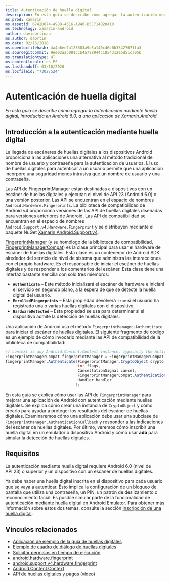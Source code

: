 ```yaml
---
title: Autenticación de huella digital
description: En esta guía se describe cómo agregar la autenticación mediante huella digital, introducida en Android 6.0, a una aplicación de Xamarin.Android.
ms.prod: xamarin
ms.assetid: 6742D874-4988-4516-A946-D5C714B20A10
ms.technology: xamarin-android
author: davidortinau
ms.author: daortin
ms.date: 02/16/2018
ms.openlocfilehash: 4a4b6ee7a123683a9d5a140c46c0b3542767ffa3
ms.sourcegitcommit: 9ee02a2c091ccb4a728944c1854312ebd51ca05b
ms.translationtype: HT
ms.contentlocale: es-ES
ms.lasthandoff: 03/10/2020
ms.locfileid: "73027524"
---
```

# <a name="fingerprint-authentication"></a>Autenticación de huella digital

_En esta guía se describe cómo agregar la autenticación mediante huella digital, introducida en Android 6.0, a una aplicación de Xamarin.Android._

## <a name="fingerprint-authentication-overview"></a>Introducción a la autenticación mediante huella digital

La llegada de escáneres de huellas digitales a los dispositivos Android proporciona a las aplicaciones una alternativa al método tradicional de nombre de usuario y contraseña para la autenticación de usuarios. El uso de huellas digitales para autenticar a un usuario permite que una aplicación incorpore una seguridad menos intrusiva que un nombre de usuario y una contraseña.

Las API de FingerprintManager están destinadas a dispositivos con un escáner de huellas digitales y ejecutan el nivel de API 23 (Android 6.0) o una versión posterior. Las API se encuentran en el espacio de nombres `Android.Hardware.Fingerprints`. La biblioteca de compatibilidad de Android v4 proporciona versiones de las API de huellas digitales diseñadas para versiones anteriores de Android. Las API de compatibilidad se encuentran en el espacio de nombres `Android.Support.v4.Hardware.Fingerprint` y se distribuyen mediante el paquete NuGet [Xamarin.Android.Support.v4](https://www.nuget.org/packages/Xamarin.Android.Support.v4/).

[FingerprintManager](https://developer.android.com/reference/android/hardware/fingerprint/FingerprintManager.html) (y su homólogo de la biblioteca de compatibilidad, [FingerprintManagerCompat](https://developer.android.com/reference/android/support/v4/hardware/fingerprint/FingerprintManagerCompat.html)) es la clase principal para usar el hardware de escáner de huellas digitales. Esta clase es un contenedor de Android SDK alrededor del servicio de nivel de sistema que administra las interacciones con el propio hardware. Es el responsable de iniciar el escáner de huellas digitales y de responder a los comentarios del escáner. Esta clase tiene una interfaz bastante sencilla con solo tres miembros:

- **`Authenticate`** &ndash; Este método inicializará el escáner de hardware e iniciará el servicio en segundo plano, a la espera de que se detecte la huella digital del usuario.
- **`EnrolledFingerprints`** &ndash; Esta propiedad devolverá `true` si el usuario ha registrado una o varias huellas digitales con el dispositivo.
- **`HardwareDetected`** &ndash; Esta propiedad se usa para determinar si el dispositivo admite la detección de huellas digitales.

Una aplicación de Android usa el método `FingerprintManager.Authenticate` para iniciar el escáner de huellas digitales. El siguiente fragmento de código es un ejemplo de cómo invocarlo mediante las API de compatibilidad de la biblioteca de compatibilidad:

```csharp
// context is any Android.Content.Context instance, typically the Activity 
FingerprintManagerCompat fingerprintManager = FingerprintManagerCompat.From(context);
fingerprintManager.Authenticate(FingerprintManager.CryptoObject crypto,
                                int flags,
                                CancellationSignal cancel,
                                FingerprintManagerCompat.AuthenticationCallback callback,
                                Handler handler
                               );
```

En esta guía se explica cómo usar las API de `FingerprintManager` para mejorar una aplicación de Android con autenticación mediante huellas digitales. Se explica cómo crear una instancia de `CryptoObject` y cómo crearlo para ayudar a proteger los resultados del escáner de huellas digitales. Examinaremos cómo una aplicación debe usar una subclase de `FingerprintManager.AuthenticationCallback` y responder a las indicaciones del escáner de huellas digitales. Por último, veremos cómo inscribir una huella digital en un emulador o dispositivo Android y cómo usar **adb** para simular la detección de huellas digitales.

## <a name="requirements"></a>Requisitos

La autenticación mediante huella digital requiere Android 6.0 (nivel de API 23) o superior y un dispositivo con un escáner de huellas digitales. 

Ya debe haber una huella digital inscrita en el dispositivo para cada usuario que se vaya a autenticar. Esto implica la configuración de un bloqueo de pantalla que utiliza una contraseña, un PIN, un patrón de deslizamiento o reconocimiento facial. Es posible simular parte de la funcionalidad de autenticación mediante huella digital en Android Emulator.  Para obtener más información sobre estos dos temas, consulte la sección [Inscripción de una huella digital](enrolling-fingerprint.md). 

## <a name="related-links"></a>Vínculos relacionados

- [Aplicación de ejemplo de la guía de huellas digitales](https://docs.microsoft.com/samples/xamarin/monodroid-samples/fingerprintguide)
- [Ejemplo de cuadro de diálogo de huellas digitales](https://docs.microsoft.com/samples/xamarin/monodroid-samples/android-m-fingerprintdialog)
- [Solicitar permisos en tiempo de ejecución](https://developer.android.com/training/permissions/requesting.html)
- [android.hardware.fingerprint](https://developer.android.com/reference/android/hardware/fingerprint/package-summary.html)
- [android.support.v4.hardware.fingerprint](https://developer.android.com/reference/android/support/v4/hardware/fingerprint/package-summary.html)
- [Android.Content.Context](xref:Android.Content.Context)
- [API de huellas digitales y pagos (vídeo)](https://youtu.be/VOn7VrTRlA4)
